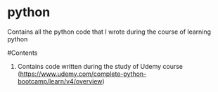 # python
Contains all the python code that I wrote during the course of learning python

#Contents
1. Contains code written during the study of Udemy course (https://www.udemy.com/complete-python-bootcamp/learn/v4/overview)

